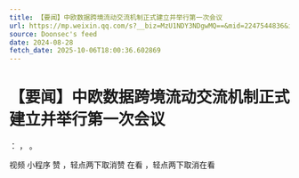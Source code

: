 ```yaml
---
title: 【要闻】中欧数据跨境流动交流机制正式建立并举行第一次会议
url: https://mp.weixin.qq.com/s?__biz=MzU1NDY3NDgwMQ==&mid=2247544836&idx=1&sn=76bbeb9edc3a8a02c705490f124c1a7b
source: Doonsec's feed
date: 2024-08-28
fetch_date: 2025-10-06T18:00:36.602869
---
```


# 【要闻】中欧数据跨境流动交流机制正式建立并举行第一次会议

：
，
。

视频
小程序
赞
，轻点两下取消赞
在看
，轻点两下取消在看